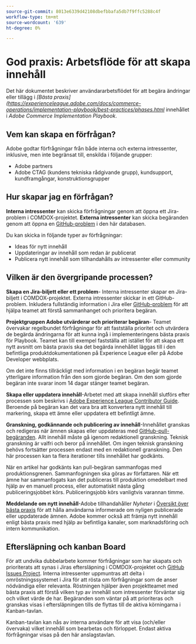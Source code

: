 ```yaml
---
source-git-commit: 8013e6339d42108dbefbbafa5db7f9ffc5288c4f
workflow-type: tm+mt
source-wordcount: '639'
ht-degree: 0%

---
```

# God praxis: Arbetsflöde för att skapa innehåll

Det här dokumentet beskriver användararbetsflödet för att begära ändringar eller tillägg i *[Bästa praxis](https://experienceleague.adobe.com/docs/commerce-operations/implementation-playbook/best-practices/phases.html* innehållet i *Adobe Commerce Implementation Playbook*.

## Vem kan skapa en förfrågan?

Adobe godtar förfrågningar från både interna och externa intressenter, inklusive, men inte begränsat till, enskilda i följande grupper:

- Adobe partners
- Adobe CTAG (kundens tekniska rådgivande grupp), kundsupport, kundframgångar, konstruktionsgrupper

## Hur skapar jag en förfrågan?

**Interna intressenter** kan skicka förfrågningar genom att öppna ett Jira-problem i COMDOX-projektet. **Externa intressenter** kan skicka begäranden genom att öppna en [GitHub-problem](https://github.com/AdobeDocs/commerce-operations.en/issues/new/choose) i den här databasen.

Du kan skicka in följande typer av förfrågningar:

- Ideas för nytt innehåll
- Uppdateringar av innehåll som redan är publicerat
- Publicera nytt innehåll som tillhandahålls av intressenter eller community

## Vilken är den övergripande processen?


**Skapa en Jira-biljett eller ett problem**- Interna intressenter skapar en Jira-biljett i COMDOX-projektet. Externa intressenter skickar in ett GitHub-problem. Inkludera fullständig information i Jira eller [GitHub-problem](https://github.com/AdobeDocs/commerce-operations.en/issues/new/choose) för att hjälpa teamet att förstå sammanhanget och prioritera begäran.

**Projektgruppen Adobe utvärderar och prioriterar begäran**- Teamet övervakar regelbundet förfrågningar för att fastställa prioritet och utvärdera de begärda ändringarna för att kunna ingå i implementeringens bästa praxis för Playbook. Teamet kan till exempel fastställa att istället för att skapa ett nytt avsnitt om bästa praxis ska det begärda innehållet läggas till i den befintliga produktdokumentationen på Experience League eller på Adobe Developer webbplats.

Om det inte finns tillräckligt med information i en begäran begär teamet ytterligare information från den som gjorde begäran. Om den som gjorde begäran inte svarar inom 14 dagar stänger teamet begäran.

**Skapa eller uppdatera innehåll**-Arbetet med att skapa innehåll slutförs efter processen som beskrivs i [Adobe Experience League Contributor Guide](https://experienceleague.adobe.com/docs/contributor/contributor-guide/introduction.html). Beroende på begäran kan det vara bra att konvertera nytt innehåll till markering, skapa ett ämne eller uppdatera ett befintligt ämne.

**Granskning, godkännande och publicering av innehåll**-Innehållet granskas och redigeras när ämnen skapas eller uppdateras med [GitHub-pull-begäranden](https://experienceleague.adobe.com/docs/contributor/contributor-guide/setup/git-fundamentals.html?lang=en#pull-requests). Allt innehåll måste gå igenom redaktionell granskning. Teknisk granskning är valfri och beror på innehållet. Om ingen teknisk granskning behövs fortsätter processen endast med en redaktionell granskning. Den här processen kan ta flera iterationer tills innehållet har godkänts.

När en artikel har godkänts kan pull-begäran sammanfogas med produktionsgrenen. Sammanfogningen ska göras av författaren. När ett ämne har sammanfogats kan det publiceras till produktion omedelbart med hjälp av en manuell process, eller automatiskt nästa gång publiceringsjobbet körs. Publiceringsjobb körs vanligtvis varannan timme.

**Meddelande om nytt innehåll**-Adobe tillhandahåller *Nyheter* i [Översikt över bästa praxis](https://experienceleague.adobe.com/docs/commerce-operations/implementation-playbook/best-practices/phases.html?lang=en) för att hålla användarna informerade om nyligen publicerade eller uppdaterade ämnen. Adobe kommer också att främja nytt innehåll enligt bästa praxis med hjälp av befintliga kanaler, som marknadsföring och intern kommunikation.

## Eftersläpning och kanban Board

För att undvika dubbelarbete kommer förfrågningar som har skapats och prioriterats att synas i Jiras eftersläpning i COMDOX-projektet och [GitHub Issues Project](https://github.com/orgs/AdobeDocs/projects/6/views/1). Interna intressenter uppmuntras att delta i omröstningssystemet i Jira för att rösta om förfrågningar som de anser nödvändiga eller relevanta. Röstningen hjälper även projektteamet med bästa praxis att förstå vilken typ av innehåll som intressenter förväntar sig och vilket värde de har. Begäranden som väntar på att prioriteras och granskas visas i eftersläpningen tills de flyttas till de aktiva körningarna i Kanban-tavlan.

Kanban-tavlan kan nås av interna användare för att visa (och/eller övervaka) vilket innehåll som bearbetas och förloppet. Endast aktiva förfrågningar visas på den här anslagstavlan.
